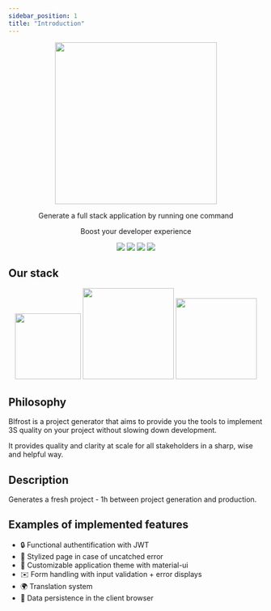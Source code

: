```yaml
---
sidebar_position: 1
title: "Introduction"
---
```


<p align="center"><img src='/img/bifrost.png' width="320"/></p>
<p align="center">Generate a full stack application by running one command</p>
<p align="center">Boost your developer experience</p>
<p align="center">
  <img src='https://img.shields.io/badge/days%20saved%20on%20average%20project-10-brightgreen.svg' />
  <img src='https://img.shields.io/badge/number%20of%20generated%20projects%20in%20prod-8-brightgreen.svg' />
  <img src='https://img.shields.io/badge/ADR%20written-2-brightgreen.svg' />
  <img src='https://img.shields.io/badge/contributors-28-brightgreen.svg'/>
</p>

## Our stack

<p align="center">
  <img src='/img/next_logo.png' width="130" style={{ margin: '20px' }}/>
  <img src='/img/django_logo.png' width="180" style={{ margin: '20px' }}/>
  <img src='/img/nest_logo.png' width="160" style={{ margin: '20px' }}/>
</p>

## Philosophy

BIfrost is a project generator that aims to provide you the tools to implement 3S quality on your project without slowing down development.

It provides quality and clarity at scale for all stakeholders in a sharp, wise and helpful way.

## Description

Generates a fresh project - 1h between project generation and production.

## Examples of implemented features

-   🔒 Functional authentification with JWT
-   💅 Stylized page in case of uncatched error
-   💅 Customizable application theme with material-ui
-   ✉️ Form handling with input validation + error displays
-   🌍 Translation system
-   🏪 Data persistence in the client browser
